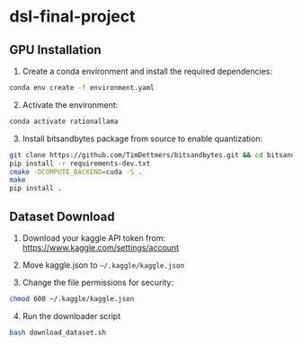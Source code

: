 # dsl-final-project

## GPU Installation

1. Create a conda environment and install the required dependencies:
```bash
conda env create -f environment.yaml
```

2. Activate the environment:
```bash
conda activate rationallama
```

3. Install bitsandbytes package from source to enable quantization:
```bash
git clone https://github.com/TimDettmers/bitsandbytes.git && cd bitsandbytes/
pip install -r requirements-dev.txt
cmake -DCOMPUTE_BACKEND=cuda -S .
make
pip install .
```

## Dataset Download

1. Download your kaggle API token from: https://www.kaggle.com/settings/account

2. Move kaggle.json to ```~/.kaggle/kaggle.json```

3. Change the file permissions for security:
```bash
chmod 600 ~/.kaggle/kaggle.json
``` 

4. Run the downloader script
```bash
bash download_dataset.sh
```